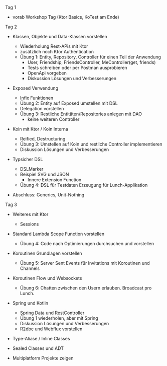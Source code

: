 Tag 1
* vorab Workshop Tag (Ktor Basics, KoTest am Ende)

Tag 2
* Klassen, Objekte und Data-Klassen vorstellen
    * Wiederholung Rest-APis mit Ktor
    * zusätzlich noch Ktor Authentication
    * Übung 1: Entity, Repository, Controller für einen Teil der Anwendung
         * User, Friendship, FriendsController, MeController(get, friends)
         * Tests schreiben oder per Postman ausprobieren
         * OpenApi vorgeben
         * Diskussion Lösungen und Verbesserungen

* Exposed Verwendung
    * Infix Funktionen 
    * Übung 2: Entity auf Exposed umstellen mit DSL
    * Delegation vorstellen
    * Übung 3: Restliche Entitäten/Repositories anlegen mit DAO
         * keine weiteren Controller        
            
* Koin mit Ktor / Koin Interna
    * Reified, Destructuring
    * Übung 3: Umstellen auf Koin und restliche Controller implementieren
    * Diskussion Lösungen und Verbesserungen

* Typsicher DSL
    * DSLMarker
    * Beispiel SVG und JSON
        * Innere Extension Function
    * Übung 4: DSL für Testdaten Erzeugung für Lunch-Applikation
        
* Abschluss: Generics, Unit-Nothing    
       
Tag 3    
* Weiteres mit Ktor
    * Sessions

* Standard Lambda Scope Function vorstellen
    * Übung 4: Code nach Optimierungen durchsuchen und vorstellen

* Koroutinen Grundlagen vorstellen
    * Übung 5: Server Sent Events für Invitations mit Koroutinen und Channels
    
* Koroutinen Flow und Websockets
    * Übung 6: Chatten zwischen den Usern erlauben. Broadcast pro Lunch.    
        
* Spring und Kotlin
    * Spring Data und RestController
    * Übung 1 wiederholen, aber mit Spring
    * Diskussion Lösungen und Verbesserungen
    * R2dbc und Webflux vorstellen
    
* Type-Aliase / Inline Classes
* Sealed Classes und ADT
* Multiplatform Projekte zeigen
